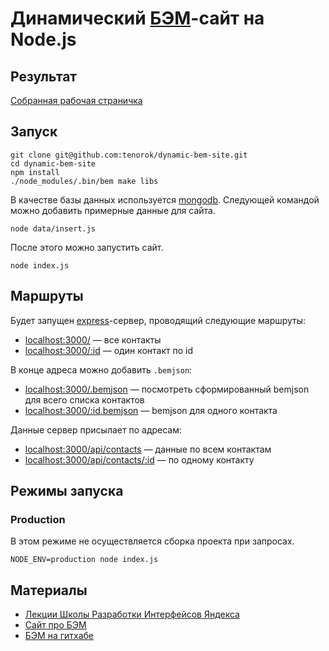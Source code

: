 # Динамический [БЭМ](http://ru.bem.info)-сайт на Node.js

## Результат

[Собранная рабочая страничка](http://tenorok.github.io/shri-bem-practice/index/)

## Запуск

    git clone git@github.com:tenorok/dynamic-bem-site.git
    cd dynamic-bem-site
    npm install
    ./node_modules/.bin/bem make libs
    
В качестве базы данных используется [mongodb](http://www.mongodb.org/). Следующей командой можно добавить примерные данные для сайта.

    node data/insert.js
    
После этого можно запустить сайт.

    node index.js
    
## Маршруты

Будет запущен [express](http://expressjs.com/)-сервер, проводящий следующие маршруты:

* [localhost:3000/](http://localhost:3000/) — все контакты
* [localhost:3000/:id](http://localhost:3000/0) — один контакт по id

В конце адреса можно добавить `.bemjson`:

* [localhost:3000/.bemjson](http://localhost:3000/.bemjson) — посмотреть сформированный bemjson для всего списка контактов
* [localhost:3000/:id.bemjson](http://localhost:3000/0.bemjson) — bemjson для одного контакта

Данные сервер присылает по адресам:

* [localhost:3000/api/contacts](http://localhost:3000/api/contacts) — данные по всем контактам
* [localhost:3000/api/contacts/:id](http://localhost:3000/api/contacts/0) — по одному контакту

## Режимы запуска

### Production

В этом режиме не осуществляется сборка проекта при запросах.

    NODE_ENV=production node index.js

## Материалы

* [Лекции Школы Разработки Интерфейсов Яндекса](http://tech.yandex.ru/education/shri/)
* [Сайт про БЭМ](http://ru.bem.info)
* [БЭМ на гитхабе](http://github.com/bem)
